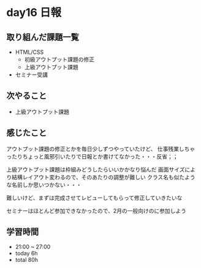 # day16 日報
## 取り組んだ課題一覧
- HTML/CSS
  - 初級アウトプット課題の修正
  - 上級アウトプット課題
- セミナー受講

## 次やること
- 上級アウトプット課題

## 感じたこと
アウトプット課題の修正とかを毎日少しずつやっていたけど、
仕事残業しちゃったりちょっと風邪引いたりで日報とか書けてなかった・・・反省；；

上級アウトプット課題は枠組みどうしたらいいかかなり悩んだ
画面サイズにより結構レイアウト変わるので、そのあたりの調整が難しい
クラス名も似たような名前しか思いつかない・・・

難しいけど、まずは完成させてレビューしてもらって修正していきたいな

セミナーはほとんど参加できなかったので、2月の一般向けのに参加しよう

## 学習時間
- 21:00 ~ 27:00
- today 6h
- total 80h

